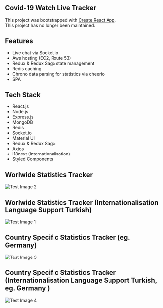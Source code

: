 ## Covid-19 Watch Live Tracker

This project was bootstrapped with [Create React App](https://github.com/facebook/create-react-app).\
This project has no longer been maintained.

## Features
- Live chat via Socket.io
- Aws hosting (EC2, Route 53)
- Redux & Redux Saga state management
- Redis caching
- Chrono data parsing for statistics via cheerio
- SPA

## Tech Stack
- React.js
- Node.js
- Express.js
- MongoDB
- Redis
- Socket.io
- Material UI
- Redux & Redux Saga
- Axios
- i18next (Internationalisation)
- Styled Components

## Worlwide Statistics Tracker

![Test Image 2](https://i.ibb.co/cbrW7w3/screencapture-localhost-3000-2020-04-15-23-27-11.png)

## Worlwide Statistics Tracker (Internationalisation Language Support Turkish)

![Test Image 1](https://i.ibb.co/0s2ZM0s/screencapture-localhost-3000-2020-04-15-23-25-56.png)

## Country Specific Statistics Tracker (eg. Germany)

![Test Image 3](https://i.ibb.co/0BXL9WX/screencapture-localhost-3000-Germany-2020-04-15-23-26-39.png)

## Country Specific Statistics Tracker (Internationalisation Language Support Turkish, eg. Germany )

![Test Image 4](https://i.ibb.co/pyyvqRx/screencapture-localhost-3000-Germany-2020-04-15-23-26-51.png)
